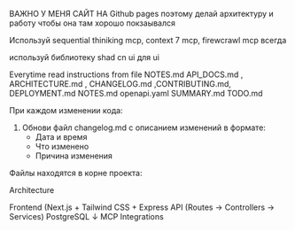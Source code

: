 ВАЖНО У МЕНЯ САЙТ НА Github pages поэтому делай архитектуру и работу чтобы она там хорошо покзаывался 


Используй sequential thiniking mcp, context 7 mcp, firewcrawl mcp всегда

используй библиотеку shad cn ui  для ui 

Everytime read instructions from file 
NOTES.md
API_DOCS.md , ARCHITECTURE.md , CHANGELOG.md ,CONTRIBUTING.md, DEPLOYMENT.md NOTES.md openapi.yaml SUMMARY.md TODO.md

При каждом изменении кода:
1. Обнови файл changelog.md с описанием изменений в формате:
   - Дата и время
   - Что изменено
   - Причина изменения


Файлы находятся в корне проекта:

Architecture

Frontend (Next.js + Tailwind CSS + 
Express API (Routes → Controllers → Services)
PostgreSQL 
↓
MCP Integrations 


